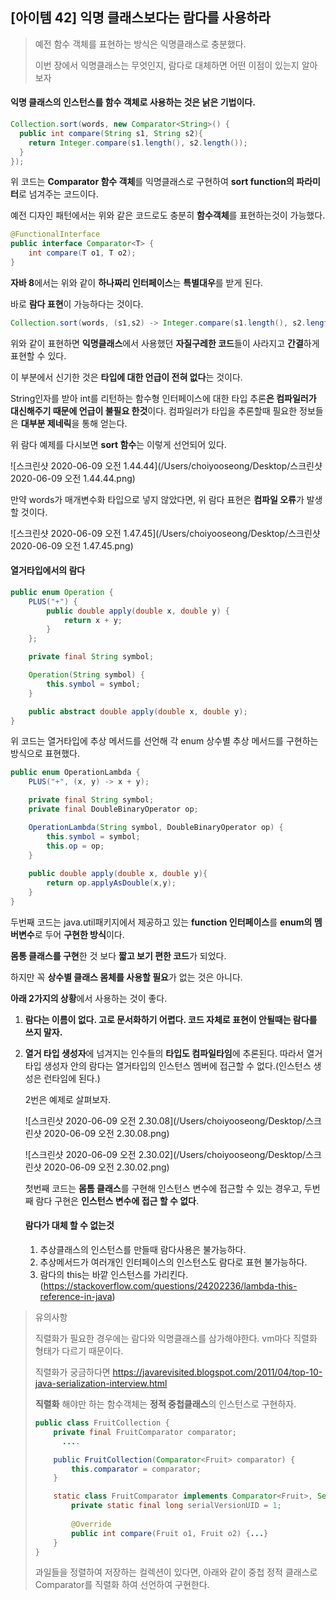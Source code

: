 ## [아이템 42] 익명 클래스보다는 람다를 사용하라



>예전 함수 객체를 표현하는 방식은 익명클래스로 충분했다.
>
>이번 장에서 익명클래스는 무엇인지, 람다로 대체하면 어떤 이점이 있는지 알아보자



#### 익명 클래스의 인스턴스를 함수 객체로 사용하는 것은 낡은 기법이다.



```java
Collection.sort(words, new Comparator<String>() {
  public int compare(String s1, String s2){
    return Integer.compare(s1.length(), s2.length());
  }
});
```



위 코드는 **Comparator 함수 객체**를 익명클래스로 구현하여 **sort function의 파라미터**로 넘겨주는 코드이다.

예전 디자인 패턴에서는 위와 같은 코드로도 충분히 **함수객체**를 표현하는것이 가능했다.

```java
@FunctionalInterface
public interface Comparator<T> {
    int compare(T o1, T o2);
}
```



**자바 8**에서는 위와 같이 **하나짜리 인터페이스**는 **특별대우**를 받게 된다.

바로 **람다 표현**이 가능하다는 것이다.

```java
Collection.sort(words, (s1,s2) -> Integer.compare(s1.length(), s2.length()));
```



위와 같이 표현하면 **익명클래스**에서 사용했던 **자질구레한 코드**들이 사라지고 **간결**하게 표현할 수 있다.

이 부분에서 신기한 것은 **타입에 대한 언급이 전혀 없다**는 것이다.

String인자를 받아 int를 리턴하는 함수형 인터페이스에 대한 타입 추론**은 컴파일러가 대신해주기 때문에 언급이 불필요 한것**이다.
컴파일러가 타입을 추론할때 필요한 정보들은 **대부분 제네릭**을 통해 얻는다.


위 람다 예제를 다시보면 **sort 함수**는 이렇게 선언되어 있다.

![스크린샷 2020-06-09 오전 1.44.44](/Users/choiyooseong/Desktop/스크린샷 2020-06-09 오전 1.44.44.png)

만약 words가 매개변수화 타입으로 넣지 않았다면, 위 람다 표현은 **컴파일 오류**가 발생할 것이다.

![스크린샷 2020-06-09 오전 1.47.45](/Users/choiyooseong/Desktop/스크린샷 2020-06-09 오전 1.47.45.png)

#### 열거타입에서의 람다

```java
public enum Operation {
    PLUS("+") {
        public double apply(double x, double y) {
            return x + y;
        }
    };

    private final String symbol;

    Operation(String symbol) {
        this.symbol = symbol;
    }

    public abstract double apply(double x, double y);
}

```



위 코드는 열거타입에 추상 메서드를 선언해 각 enum 상수별 추상 메서드를 구현하는 방식으로 표현했다.

```java
public enum OperationLambda {
    PLUS("+", (x, y) -> x + y);

    private final String symbol;
    private final DoubleBinaryOperator op;

    OperationLambda(String symbol, DoubleBinaryOperator op) {
        this.symbol = symbol;
        this.op = op;
    }
    
    public double apply(double x, double y){
        return op.applyAsDouble(x,y);
    }
}
```

두번째 코드는 java.util패키지에서 제공하고 있는 **function 인터페이스**를 **enum의 멤버변수**로 두어 **구현한 방식**이다.

**몸통 클래스를 구현**한 것 보다 **짧고 보기 편한 코드**가 되었다.



하지만 꼭 **상수별 클래스 몸체를 사용할 필요**가 없는 것은 아니다.

**아래 2가지의 상황**에서 사용하는 것이 좋다.



1. **람다는 이름이 없다. 고로 문서화하기 어렵다. 코드 자체로 표현이 안될때는 람다를 쓰지 말자.**

2. **열거 타입 생성자**에 넘겨지는 인수들의 **타입도 컴파일타임**에 추론된다.  따라서 열거 타입 생성자 안의 람다는 열거타입의 인스턴스 멤버에 접근할 수 없다.(인스턴스 생성은 런타임에 된다.)

   2번은 예제로 살펴보자.

   ![스크린샷 2020-06-09 오전 2.30.08](/Users/choiyooseong/Desktop/스크린샷 2020-06-09 오전 2.30.08.png)

   

   

   ![스크린샷 2020-06-09 오전 2.30.02](/Users/choiyooseong/Desktop/스크린샷 2020-06-09 오전 2.30.02.png)

   

   첫번째 코드는 **몸톰 클래스**를 구현해 인스턴스 변수에 접근할 수 있는 경우고, 두번째 람다 구현은 **인스턴스 변수에 접근 할 수 없다**.

   

   #### 람다가 대체 할 수 없는것

   1. 추상클래스의 인스턴스를 만들때 람다사용은 불가능하다.
   2. 추상메서드가 여러개인 인터페이스의 인스턴스도 람다로 표현 불가능하다.
   3. 람다의 this는 바깥 인스턴스를 가리킨다. (https://stackoverflow.com/questions/24202236/lambda-this-reference-in-java)



> 유의사항
>
> 직렬화가 필요한 경우에는  람다와 익명클래스를 삼가해야한다. vm마다 직렬화 형태가 다르기 때문이다.
>
> 직렬화가 궁금하다면 https://javarevisited.blogspot.com/2011/04/top-10-java-serialization-interview.html
>
> **직렬화** 해야만 하는 함수객체는 **정적 중첩클래스**의 인스턴스로 구현하자.
>
>
> ```java
> public class FruitCollection {
>     private final FruitComparator comparator;
> 		....
> 
>     public FruitCollection(Comparator<Fruit> comparator) {
>         this.comparator = comparator;
>     }
> 
>     static class FruitComparator implements Comparator<Fruit>, Serializable {
>         private static final long serialVersionUID = 1;
>         
>         @Override
>         public int compare(Fruit o1, Fruit o2) {...}
>     }
> }
> ```
>
> 과일들을 정렬하여 저장하는 컬렉션이 있다면, 아래와 같이 중첩 정적 클래스로 Comparator를 직렬화 하여 선언하여 구현한다.








